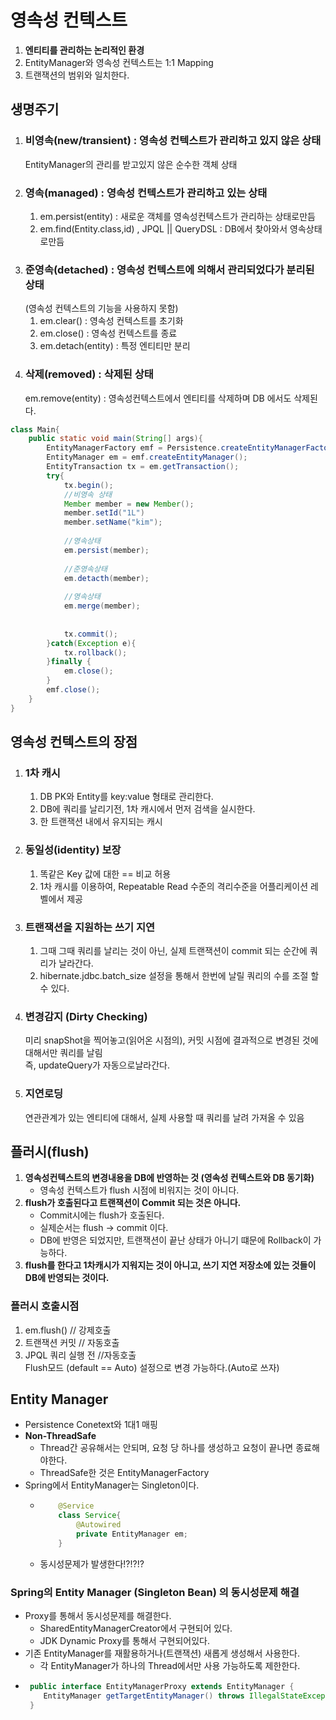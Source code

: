 # 영속성 컨텍스트
1. **엔티티를 관리하는 논리적인 환경**
2. EntityManager와 영속성 컨텍스트는 1:1 Mapping
3. 트랜잭션의 범위와 일치한다.

## 생명주기
1. ### 비영속(new/transient) :  영속성 컨텍스트가 관리하고 있지 않은 상태<br>
   EntityManager의 관리를 받고있지 않은 순수한 객체 상태
2. ### 영속(managed) : 영속성 컨텍스트가 관리하고 있는 상태
    1. em.persist(entity) : 새로운 객체를 영속성컨텍스트가 관리하는 상태로만듬
    2. em.find(Entity.class,id) , JPQL || QueryDSL : DB에서 찾아와서 영속상태로만듬 
3. ### 준영속(detached) : 영속성 컨텍스트에 의해서 관리되었다가 분리된 상태<br>
   (영속성 컨텍스트의 기능을 사용하지 못함)
    1. em.clear() : 영속성 컨텍스트를 초기화
    2. em.close() : 영속성 컨텍스트를 종료
    3. em.detach(entity) : 특정 엔티티만 분리
4. ### 삭제(removed) : 삭제된 상태
    em.remove(entity) : 영속성컨텍스트에서 엔티티를 삭제하며 DB 에서도 삭제된다.

```java
class Main{
    public static void main(String[] args){
        EntityManagerFactory emf = Persistence.createEntityManagerFactory("db");
        EntityManager em = emf.createEntityManager();
        EntityTransaction tx = em.getTransaction();
        try{
            tx.begin();
            //비영속 상태
            Member member = new Member();
            member.setId("1L")
            member.setName("kim");
            
            //영속상태
            em.persist(member);
            
            //준영속상태
            em.detacth(member);
            
            //영속상태
            em.merge(member);
            
            
            tx.commit();   
        }catch(Exception e){
            tx.rollback();
        }finally {
            em.close(); 
        }
        emf.close(); 
    }   
}
```

## 영속성 컨텍스트의 장점
1. ### 1차 캐시
    1. DB PK와 Entity를 key:value 형태로 관리한다.
    2. DB에 쿼리를 날리기전, 1차 캐시에서 먼저 검색을 실시한다.
    3. 한 트랜잭션 내에서 유지되는 캐시
2. ### 동일성(identity) 보장
   1. 똑같은 Key 값에 대한 == 비교 허용 
   2. 1차 캐시를 이용하여, Repeatable Read 수준의 격리수준을 어플리케이션 레벨에서 제공
3. ### 트랜잭션을 지원하는 쓰기 지연
   1. 그때 그때 쿼리를 날리는 것이 아닌, 실제 트랜잭션이 commit 되는 순간에 쿼리가 날라간다.
   2. hibernate.jdbc.batch_size 설정을 통해서 한번에 날릴 쿼리의 수를 조절 할 수 있다.
4. ### 변경감지 (Dirty Checking)
   미리 snapShot을 찍어놓고(읽어온 시점의), 커밋 시점에 결과적으로 변경된 것에대해서만 쿼리를 날림<br>
   즉, updateQuery가 자동으로날라간다.
5. ### 지연로딩 
   연관관계가 있는 엔티티에 대해서, 실제 사용할 때 쿼리를 날려 가져올 수 있음

## 플러시(flush)
1. **영속성컨텍스트의 변경내용을 DB에 반영하는 것 (영속성 컨텍스트와 DB 동기화)**<br>
   - 영속성 컨텍스트가 flush 시점에 비워지는 것이 아니다.
2. **flush가 호출된다고 트랜잭션이 Commit 되는 것은 아니다.**
   - Commit시에는 flush가 호출된다.
   - 실제순서는 flush -> commit 이다.
   - DB에 반영은 되었지만, 트랜잭션이 끝난 상태가 아니기 떄문에 Rollback이 가능하다.
3. **flush를 한다고 1차캐시가 지워지는 것이 아니고, 쓰기 지연 저장소에 있는 것들이 DB에 반영되는 것이다.**

### 플러시 호출시점
1. em.flush() // 강제호출<br>
2. 트랜잭션 커밋 // 자동호출<br>
3. JPQL 쿼리 실행 전  //자동호출<br>
Flush모드 (default == Auto) 설정으로 변경 가능하다.(Auto로 쓰자)
   

## Entity Manager
- Persistence Conetext와 1대1 매핑
- **Non-ThreadSafe**
  - Thread간 공유해서는 안되며, 요청 당 하나를 생성하고 요청이 끝나면 종료해야한다. 
  - ThreadSafe한 것은 EntityManagerFactory
- Spring에서 EntityManager는 Singleton이다.
  - ```java
        @Service    
        class Service{
            @Autowired
            private EntityManager em;
        } 
     ```
  - 동시성문제가 발생한다!?!?!?

### Spring의 Entity Manager (Singleton Bean) 의 동시성문제 해결
- Proxy를 통해서 동시성문제를 해결한다.
  - SharedEntityManagerCreator에서 구현되어 있다.
  - JDK Dynamic Proxy를 통해서 구현되어있다.
- 기존 EntityManager를 재활용하거나(트랜잭션) 새롭게 생성해서 사용한다.
  - 각 EntityManager가 하나의 Thread에서만 사용 가능하도록 제한한다.
- ```java
   public interface EntityManagerProxy extends EntityManager {
      EntityManager getTargetEntityManager() throws IllegalStateException;
   }
   ```